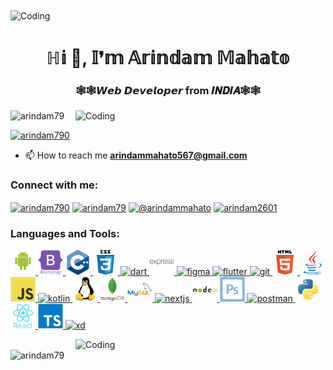 
<img align="center" alt="Coding" width="1600" height="250" src="https://steamuserimages-a.akamaihd.net/ugc/850467744894737102/DAC8D67251D22DC1EFB808A55B2DC1A6AD0A5409/?imw=5000&imh=5000&ima=fit&impolicy=Letterbox&imcolor=%23000000&letterbox=false">
 <!--- <img align="center" alt="Coding" width="1600" height="250" src="https://steamuserimages-a.akamaihd.net/ugc/961982230388472124/487E65FCC15C60E817F901A747D323B25AB584A1/?imw=5000&imh=5000&ima=fit&impolicy=Letterbox&imcolor=%23000000&letterbox=false">
 --->

<h1 align="center">ℍ𝕚 👋, 𝕀❜𝕞  𝔸𝕣𝕚𝕟𝕕𝕒𝕞 𝕄𝕒𝕙𝕒𝕥𝕠</h1>
<h3 align="center">🕸🕸️𝙒𝙚𝙗 𝘿𝙚𝙫𝙚𝙡𝙤𝙥𝙚𝙧 from 𝑰𝑵𝑫𝑰𝑨🕸️🕸️</h3>

 <!--- <img align="right" alt="Coding" width="400" src="https://c.tenor.com/2uyENRmiUt0AAAAC/coding.gif">
 --->

<img align="right" alt="Coding" width="400" src="https://blog.bsource.com.br/assets/img/programador.gif">

  <!---<img align="right" alt="Coding" width="400" height="290" src="https://www.1webexperts.com/knowledge-center/wp-content/uploads/2019/07/Blog-Cover.gif">
--->
 <!--- <img align="right" alt="Coding" width="400" height="290" src="https://www.1webexperts.com/knowledge-center/wp-content/uploads/2019/07/Blog-Cover.gif">
 --->




<p align="left"> <img src="https://komarev.com/ghpvc/?username=arindam79&label=Profile%20views&color=0e75b6&style=flat" alt="arindam79" /> </p>

<p align="left"> <a href="https://twitter.com/arindam790" target="blank"><img src="https://img.shields.io/twitter/follow/arindam790?logo=twitter&style=for-the-badge" alt="arindam790" /></a> </p>


- 📫 How to reach me **arindammahato567@gmail.com**

<h3 align="left">Connect with me:</h3>
<p align="left">
<a href="https://twitter.com/arindam790" target="blank"><img align="center" src="https://raw.githubusercontent.com/rahuldkjain/github-profile-readme-generator/master/src/images/icons/Social/twitter.svg" alt="arindam790" height="30" width="40" /></a>
<a href="https://codesandbox.com/arindam79" target="blank"><img align="center" src="https://raw.githubusercontent.com/rahuldkjain/github-profile-readme-generator/master/src/images/icons/Social/codesandbox.svg" alt="arindam79" height="30" width="40" /></a>
<a href="https://kaggle.com/@arindammahato" target="blank"><img align="center" src="https://raw.githubusercontent.com/rahuldkjain/github-profile-readme-generator/master/src/images/icons/Social/kaggle.svg" alt="@arindammahato" height="30" width="40" /></a>
<a href="https://instagram.com/arindam2601" target="blank"><img align="center" src="https://raw.githubusercontent.com/rahuldkjain/github-profile-readme-generator/master/src/images/icons/Social/instagram.svg" alt="arindam2601" height="30" width="40" /></a>
</p>

<h3 align="left">Languages and Tools:</h3>
<p align="left"> <a href="https://developer.android.com" target="_blank" rel="noreferrer"> <img src="https://raw.githubusercontent.com/devicons/devicon/master/icons/android/android-original-wordmark.svg" alt="android" width="40" height="40"/> </a> <a href="https://getbootstrap.com" target="_blank" rel="noreferrer"> <img src="https://raw.githubusercontent.com/devicons/devicon/master/icons/bootstrap/bootstrap-plain-wordmark.svg" alt="bootstrap" width="40" height="40"/> </a> <a href="https://www.w3schools.com/cpp/" target="_blank" rel="noreferrer"> <img src="https://raw.githubusercontent.com/devicons/devicon/master/icons/cplusplus/cplusplus-original.svg" alt="cplusplus" width="40" height="40"/> </a> <a href="https://www.w3schools.com/css/" target="_blank" rel="noreferrer"> <img src="https://raw.githubusercontent.com/devicons/devicon/master/icons/css3/css3-original-wordmark.svg" alt="css3" width="40" height="40"/> </a> <a href="https://dart.dev" target="_blank" rel="noreferrer"> <img src="https://www.vectorlogo.zone/logos/dartlang/dartlang-icon.svg" alt="dart" width="40" height="40"/> </a> <a href="https://expressjs.com" target="_blank" rel="noreferrer"> <img src="https://raw.githubusercontent.com/devicons/devicon/master/icons/express/express-original-wordmark.svg" alt="express" width="40" height="40"/> </a> <a href="https://www.figma.com/" target="_blank" rel="noreferrer"> <img src="https://www.vectorlogo.zone/logos/figma/figma-icon.svg" alt="figma" width="40" height="40"/> </a> <a href="https://flutter.dev" target="_blank" rel="noreferrer"> <img src="https://www.vectorlogo.zone/logos/flutterio/flutterio-icon.svg" alt="flutter" width="40" height="40"/> </a> <a href="https://git-scm.com/" target="_blank" rel="noreferrer"> <img src="https://www.vectorlogo.zone/logos/git-scm/git-scm-icon.svg" alt="git" width="40" height="40"/> </a> <a href="https://www.w3.org/html/" target="_blank" rel="noreferrer"> <img src="https://raw.githubusercontent.com/devicons/devicon/master/icons/html5/html5-original-wordmark.svg" alt="html5" width="40" height="40"/> </a> <a href="https://www.java.com" target="_blank" rel="noreferrer"> <img src="https://raw.githubusercontent.com/devicons/devicon/master/icons/java/java-original.svg" alt="java" width="40" height="40"/> </a> <a href="https://developer.mozilla.org/en-US/docs/Web/JavaScript" target="_blank" rel="noreferrer"> <img src="https://raw.githubusercontent.com/devicons/devicon/master/icons/javascript/javascript-original.svg" alt="javascript" width="40" height="40"/> </a> <a href="https://kotlinlang.org" target="_blank" rel="noreferrer"> <img src="https://www.vectorlogo.zone/logos/kotlinlang/kotlinlang-icon.svg" alt="kotlin" width="40" height="40"/> </a> <a href="https://www.linux.org/" target="_blank" rel="noreferrer"> <img src="https://raw.githubusercontent.com/devicons/devicon/master/icons/linux/linux-original.svg" alt="linux" width="40" height="40"/> </a> <a href="https://www.mongodb.com/" target="_blank" rel="noreferrer"> <img src="https://raw.githubusercontent.com/devicons/devicon/master/icons/mongodb/mongodb-original-wordmark.svg" alt="mongodb" width="40" height="40"/> </a> <a href="https://www.mysql.com/" target="_blank" rel="noreferrer"> <img src="https://raw.githubusercontent.com/devicons/devicon/master/icons/mysql/mysql-original-wordmark.svg" alt="mysql" width="40" height="40"/> </a> <a href="https://nextjs.org/" target="_blank" rel="noreferrer"> <img src="https://cdn.worldvectorlogo.com/logos/nextjs-2.svg" alt="nextjs" width="40" height="40"/> </a> <a href="https://nodejs.org" target="_blank" rel="noreferrer"> <img src="https://raw.githubusercontent.com/devicons/devicon/master/icons/nodejs/nodejs-original-wordmark.svg" alt="nodejs" width="40" height="40"/> </a> <a href="https://www.photoshop.com/en" target="_blank" rel="noreferrer"> <img src="https://raw.githubusercontent.com/devicons/devicon/master/icons/photoshop/photoshop-line.svg" alt="photoshop" width="40" height="40"/> </a> <a href="https://postman.com" target="_blank" rel="noreferrer"> <img src="https://www.vectorlogo.zone/logos/getpostman/getpostman-icon.svg" alt="postman" width="40" height="40"/> </a> <a href="https://www.python.org" target="_blank" rel="noreferrer"> <img src="https://raw.githubusercontent.com/devicons/devicon/master/icons/python/python-original.svg" alt="python" width="40" height="40"/> </a> <a href="https://reactjs.org/" target="_blank" rel="noreferrer"> <img src="https://raw.githubusercontent.com/devicons/devicon/master/icons/react/react-original-wordmark.svg" alt="react" width="40" height="40"/> </a> <a href="https://www.typescriptlang.org/" target="_blank" rel="noreferrer"> <img src="https://raw.githubusercontent.com/devicons/devicon/master/icons/typescript/typescript-original.svg" alt="typescript" width="40" height="40"/> </a> <a href="https://www.adobe.com/products/xd.html" target="_blank" rel="noreferrer"> <img src="https://cdn.worldvectorlogo.com/logos/adobe-xd.svg" alt="xd" width="40" height="40"/> </a> </p>

<img align="right" alt="Coding" width="400" src="https://c.tenor.com/2uyENRmiUt0AAAAC/coding.gif">
<p>&nbsp;<img align="left" width="450" src="https://github-readme-stats.vercel.app/api?username=arindam79&show_icons=true&locale=en" alt="arindam79"/></p>


